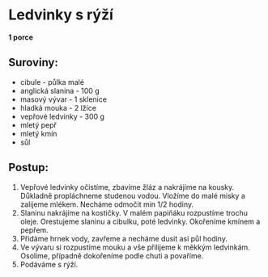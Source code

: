 # Ledvinky s rýží

**1 porce**

## Suroviny:
- cibule - půlka malé
- anglická slanina - 100 g
- masový vývar - 1 sklenice
- hladká mouka - 2 lžíce
- vepřové ledvinky - 300 g
- mletý pepř
- mletý kmín
- sůl

## Postup:
1. Vepřové ledvinky očistíme, zbavíme žláz a nakrájíme na kousky. Důkladně propláchneme studenou vodou. Vložíme do malé misky a zalijeme mlékem. Necháme odmočit min 1/2 hodiny.
2. Slaninu nakrájíme na kostičky. V malém papiňáku rozpustíme trochu oleje. Orestujeme slaninu a cibulku, poté ledvinky. Okořeníme kmínem a pepřem.
3. Přidáme hrnek vody, zavřeme a necháme dusit asi půl hodiny.
4. Ve vývaru si rozpustíme mouku a vše přilijeme k měkkým ledvinkám. Osolíme, případně dokořeníme podle chuti a povaříme.
5. Podáváme s rýží.
